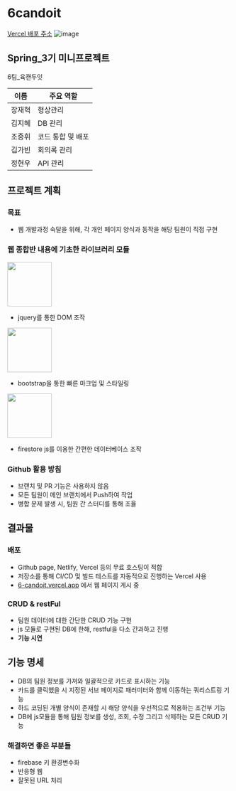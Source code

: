 # 6candoit
[Vercel 배포 주소](https://6-candoit.vercel.app)
![image](https://github.com/user-attachments/assets/c8476110-04df-4a56-bec9-6042e5c6cf92)

## Spring_3기 미니프로젝트

6팀_육캔두잇

|이름|주요 역할|
|---|---|
|장재혁|형상관리|
|김지혜|DB 관리|
|조중휘|코드 통합 및 배포|
|김가빈|회의록 관리|
|정현우|API 관리|

## 프로젝트 계획

### 목표
- 웹 개발과정 숙달을 위해, 각 개인 페이지 양식과 동작을 해당 팀원이 직접 구현

### 웹 종합반 내용에 기초한 라이브러리 모듈
<img src="https://encrypted-tbn0.gstatic.com/images?q=tbn:ANd9GcRmLME0hpAJOqBGhaVjcgkk8hIKS3S4GAqrLg&s" width="100" height="100"/>

- jquery를 통한 DOM 조작

<img src="https://upload.wikimedia.org/wikipedia/commons/b/b2/Bootstrap_logo.svg" width="100" height="100"/>

- bootstrap을 통한 빠른 마크업 및 스타일링

<img src="https://encrypted-tbn0.gstatic.com/images?q=tbn:ANd9GcSusjkbP-h1ukv_7P2s5sLX9D-rtJgCn_jc1g&s" width="100" height="100"/>

- firestore js를 이용한 간편한 데이터베이스 조작

### Github 활용 방침

- 브랜치 및 PR 기능은 사용하지 않음
- 모든 팀원이 메인 브랜치에서 Push하여 작업
- 병합 문제 발생 시, 팀원 간 스터디를 통해 조율

## 결과물

### 배포

- Github page, Netlify, Vercel 등의 무료 호스팅이 적합
- 저장소를 통해 CI/CD 및 빌드 테스트를 자동적으로 진행하는 Vercel 사용
- [6-candoit.vercel.app](http://6-candoit.vercel.app) 에서 웹 페이지 게시 중

### CRUD & restFul

- 팀원 데이터에 대한 간단한 CRUD 기능 구현
- js 모듈로 구현된 DB에 한해, restful을 다소 간과하고 진행
- **기능 시연**

## 기능 명세

- DB의 팀원 정보를 가져와 일괄적으로 카드로 표시하는 기능
- 카드를 클릭했을 시 지정된 서브 페이지로 패러미터와 함께 이동하는 쿼리스트링 기능
- 하드 코딩된 개별 양식이 존재할 시 해당 양식을 우선적으로 적용하는 조건부 기능
- DB에 js모듈을 통해 팀원 정보를 생성, 조회, 수정 그리고 삭제하는 모든 CRUD 기능

### 해결하면 좋은 부분들
- firebase 키 환경변수화
- 반응형 웹
- 잘못된 URL 처리
